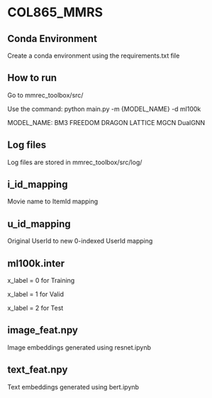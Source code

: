 # COL865_MMRS

## Conda Environment
Create a conda environment using the requirements.txt file

## How to run
Go to mmrec_toolbox/src/

Use the command:
python main.py -m {MODEL_NAME} -d ml100k

MODEL_NAME:
    BM3
    FREEDOM
    DRAGON
    LATTICE
    MGCN
    DualGNN


## Log files
Log files are stored in mmrec_toolbox/src/log/

## i_id_mapping
Movie name to ItemId mapping

## u_id_mapping
Original UserId to new 0-indexed UserId mapping

## ml100k.inter 
x_label = 0 for Training

x_label = 1 for Valid

x_label = 2 for Test


## image_feat.npy
Image embeddings generated using resnet.ipynb

## text_feat.npy
Text embeddings generated using bert.ipynb

